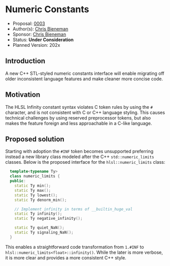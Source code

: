# Numeric Constants

* Proposal: [0003](0003-numeric-constants.md)
* Author(s): [Chris Bieneman](https://github.com/llvm-beanz)
* Sponsor: [Chris Bieneman](https://github.com/llvm-beanz)
* Status: **Under Consideration**
* Planned Version: 202x

## Introduction

A new C++ STL-styled numeric constants interface will enable migrating off older
inconsistent language features and make cleaner more concise code.

## Motivation

The HLSL Infinity constant syntax violates C token rules by using the `#`
character, and is not consistent with C or C++ language styling. This causes
technical challenges by using reserved preprocessor tokens, but also makes the
feature foreign and less approachable in a C-like language.

## Proposed solution

Starting with adoption the `#INF` token becomes unsupported preferring instead a
new library class modeled after the C++ `std::numeric_limits` classes. Below is
the proposed interface for the `hlsl::numeric_limits` class:

```c++
  template<typename Ty>
  class numeric_limits {
  public:
    static Ty min();
    static Ty max();
    static Ty lowest();
    static Ty denorm_min();

    // Implement infinity in terms of __builtin_huge_val
    static Ty infinity();
    static Ty negative_infinity();

    static Ty quiet_NaN();
    static Ty signaling_NaN();
  }
```

This enables a straightforward code transformation from `1.#INF` to
`hlsl::numeric_limits<float>::infinity()`. While the later is more verbose, it
is more clear and provides a more consistent C++ style.
